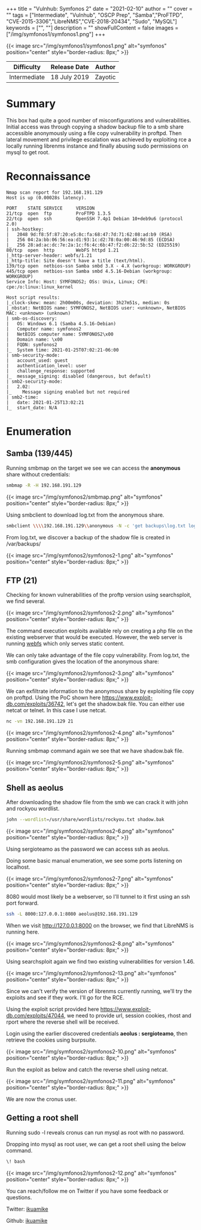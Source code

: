 +++
title = "Vulnhub: Symfonos 2"
date = "2021-02-10"
author = ""
cover = ""
tags = ["Intermediate", "Vulnhub", "OSCP Prep", "Samba","ProFTPD", "CVE-2015-3306","LibreNMS","CVE-2018-20434", "Sudo", "MySQL"]
keywords = ["", ""]
description = ""
showFullContent = false
images = ["/img/symfonos1/symfonos1.png"]
+++

<!--more-->
{{< image src="/img/symfonos1/symfonos1.png" alt="symfonos" position="center" style="border-radius: 8px;" >}}

| Difficulty | Release Date | Author | 
| ---------- | ------------ | ------ | 
| Intermediate | 18 July 2019   | Zayotic |

# Summary

This box had quite a good number of misconfigurations and vulnerabilities. Initial access was through copying a shadow
backup file to a smb share accessible anonymously using a file copy vulnerability in proftpd. Then lateral movement 
and privilege escalation was achieved by exploiting rce a locally running librenms instance and finally abusing
sudo permissions on mysql to get root.

# Reconnaissance

```
Nmap scan report for 192.168.191.129
Host is up (0.00028s latency).

PORT    STATE SERVICE     VERSION
21/tcp  open  ftp         ProFTPD 1.3.5
22/tcp  open  ssh         OpenSSH 7.4p1 Debian 10+deb9u6 (protocol 2.0)
| ssh-hostkey:
|   2048 9d:f8:5f:87:20:e5:8c:fa:68:47:7d:71:62:08:ad:b9 (RSA)
|   256 04:2a:bb:06:56:ea:d1:93:1c:d2:78:0a:00:46:9d:85 (ECDSA)
|_  256 28:ad:ac:dc:7e:2a:1c:f6:4c:6b:47:f2:d6:22:5b:52 (ED25519)
80/tcp  open  http        WebFS httpd 1.21
|_http-server-header: webfs/1.21
|_http-title: Site doesn't have a title (text/html).
139/tcp open  netbios-ssn Samba smbd 3.X - 4.X (workgroup: WORKGROUP)
445/tcp open  netbios-ssn Samba smbd 4.5.16-Debian (workgroup: WORKGROUP)
Service Info: Host: SYMFONOS2; OSs: Unix, Linux; CPE: cpe:/o:linux:linux_kernel

Host script results:
|_clock-skew: mean: 2h00m00s, deviation: 3h27m51s, median: 0s
|_nbstat: NetBIOS name: SYMFONOS2, NetBIOS user: <unknown>, NetBIOS MAC: <unknown> (unknown)
| smb-os-discovery:
|   OS: Windows 6.1 (Samba 4.5.16-Debian)
|   Computer name: symfonos2
|   NetBIOS computer name: SYMFONOS2\x00
|   Domain name: \x00
|   FQDN: symfonos2
|_  System time: 2021-01-25T07:02:21-06:00
| smb-security-mode:
|   account_used: guest
|   authentication_level: user
|   challenge_response: supported
|_  message_signing: disabled (dangerous, but default)
| smb2-security-mode:
|   2.02:
|_    Message signing enabled but not required
| smb2-time:
|   date: 2021-01-25T13:02:21
|_  start_date: N/A
```

# Enumeration

## Samba (139/445)

Running smbmap on the target we see we can access the **anonymous** share without credentials:

```sh
smbmap -R -H 192.168.191.129
```

{{< image src="/img/symfonos2/smbmap.png" alt="symfonos" position="center" style="border-radius: 8px;" >}}

Using smbclient to download log.txt from the anonymous share.

```sh
smbclient \\\\192.168.191.129\\anonymous -N -c 'get backups\log.txt log.txt'
```
From log.txt, we discover a backup of the shadow file is created in /var/backups/

{{< image src="/img/symfonos2/symfonos2-1.png" alt="symfonos" position="center" style="border-radius: 8px;" >}}

## FTP (21)

Checking for known vulnerabilities of the proftp version using searchsploit, we find several.

{{< image src="/img/symfonos2/symfonos2-2.png" alt="symfonos" position="center" style="border-radius: 8px;" >}}

The command execution exploits available rely on creating a php file on the existing webserver that would be executed.
However, the web server is running [webfs](https://github.com/ourway/webfsd) which only serves static content.

We can only take advantage of the file copy vulnerability. From log.txt, the smb configuration gives the location
of the anonymous share:

{{< image src="/img/symfonos2/symfonos2-3.png" alt="symfonos" position="center" style="border-radius: 8px;" >}}

We can exfiltrate information to the anonymous share by exploiting file copy on proftpd. Using the PoC shown here 
https://www.exploit-db.com/exploits/36742, let's get the shadow.bak file. You can either use netcat or telnet. 
In this case I use netcat.

```sh
nc -vn 192.168.191.129 21
```

{{< image src="/img/symfonos2/symfonos2-4.png" alt="symfonos" position="center" style="border-radius: 8px;" >}}

Running smbmap command again we see that we have shadow.bak file.

{{< image src="/img/symfonos2/symfonos2-5.png" alt="symfonos" position="center" style="border-radius: 8px;" >}}

## Shell as aeolus

After downloading the shadow file from the smb we can crack it with john and rockyou wordlist.

```sh
john --wordlist=/usr/share/wordlists/rockyou.txt shadow.bak
```

{{< image src="/img/symfonos2/symfonos2-6.png" alt="symfonos" position="center" style="border-radius: 8px;" >}}

Using sergioteamo as the password we can access ssh as aeolus.

Doing some basic manual enumeration, we see some ports listening on localhost. 

{{< image src="/img/symfonos2/symfonos2-7.png" alt="symfonos" position="center" style="border-radius: 8px;" >}}

8080 would most likely be a webserver, so I'll tunnel to it first using an ssh port forward.

```sh
ssh -L 8000:127.0.0.1:8080 aeolus@192.168.191.129
```
When we visit http://127.0.0.1:8000 on the browser, we find that LibreNMS is running here.

{{< image src="/img/symfonos2/symfonos2-8.png" alt="symfonos" position="center" style="border-radius: 8px;" >}}

Using searchsploit again we find two existing vulnerabilities for version 1.46. 

{{< image src="/img/symfonos2/symfonos2-13.png" alt="symfonos" position="center" style="border-radius: 8px;" >}}

Since we can't verify the version of librenms currently running, we'll try the exploits and see if they work. I'll go for the RCE.


Using the exploit script provided here https://www.exploit-db.com/exploits/47044, we need to provide url, session cookies,
rhost and rport where the reverse shell will be received.

Login using the earlier discovered credentials **aeolus : sergioteamo**, then retrieve the cookies using burpsuite.

{{< image src="/img/symfonos2/symfonos2-10.png" alt="symfonos" position="center" style="border-radius: 8px;" >}}

Run the exploit as below and catch the reverse shell using netcat.

{{< image src="/img/symfonos2/symfonos2-11.png" alt="symfonos" position="center" style="border-radius: 8px;" >}}

We are now the cronus user. 

## Getting a root shell

Running sudo -l reveals cronus can run mysql as root with no password. 

Dropping into mysql as root user, we can get a root shell using the below command.

```sh
\! bash
```
{{< image src="/img/symfonos2/symfonos2-12.png" alt="symfonos" position="center" style="border-radius: 8px;" >}}

You can reach/follow me on Twitter if you have some feedback or questions.

Twitter: [ikuamike](https://twitter.com/ikuamike)

Github: [ikuamike](https://github.com/ikuamike)
